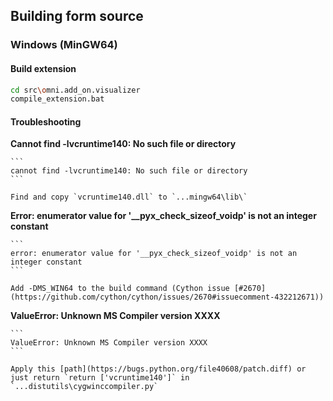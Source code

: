 ## Building form source

### Windows (MinGW64)

#### Build extension

```bash
cd src\omni.add_on.visualizer
compile_extension.bat
```

#### Troubleshooting

**Cannot find -lvcruntime140: No such file or directory**

    ```
    cannot find -lvcruntime140: No such file or directory
    ```

    Find and copy `vcruntime140.dll` to `...mingw64\lib\`

**Error: enumerator value for '__pyx_check_sizeof_voidp' is not an integer constant**

    ```
    error: enumerator value for '__pyx_check_sizeof_voidp' is not an integer constant
    ```

    Add -DMS_WIN64 to the build command (Cython issue [#2670](https://github.com/cython/cython/issues/2670#issuecomment-432212671))

**ValueError: Unknown MS Compiler version XXXX**

    ```
    ValueError: Unknown MS Compiler version XXXX
    ```

    Apply this [path](https://bugs.python.org/file40608/patch.diff) or just return `return ['vcruntime140']` in `...distutils\cygwinccompiler.py`
